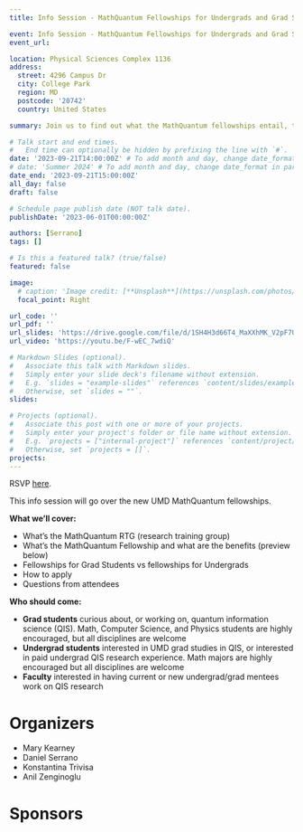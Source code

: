```yaml
---
title: Info Session - MathQuantum Fellowships for Undergrads and Grad Students

event: Info Session - MathQuantum Fellowships for Undergrads and Grad Students
event_url: 

location: Physical Sciences Complex 1136
address:
  street: 4296 Campus Dr
  city: College Park
  region: MD
  postcode: '20742'
  country: United States

summary: Join us to find out what the MathQuantum fellowships entail, their benefits, requirements, and application process.

# Talk start and end times.
#   End time can optionally be hidden by prefixing the line with `#`.
date: '2023-09-21T14:00:00Z' # To add month and day, change date_format in params.yaml
# date: 'Summer 2024' # To add month and day, change date_format in params.yaml
date_end: '2023-09-21T15:00:00Z'
all_day: false
draft: false

# Schedule page publish date (NOT talk date).
publishDate: '2023-06-01T00:00:00Z'

authors: [Serrano]
tags: []

# Is this a featured talk? (true/false)
featured: false

image:
  # caption: 'Image credit: [**Unsplash**](https://unsplash.com/photos/bzdhc5b3Bxs)'
  focal_point: Right

url_code: ''
url_pdf: ''
url_slides: 'https://drive.google.com/file/d/1SH4H3d66T4_MaXXhMK_V2pF7Uzr6zIty/view?usp=share_link'
url_video: 'https://youtu.be/F-wEC_7wdiQ'

# Markdown Slides (optional).
#   Associate this talk with Markdown slides.
#   Simply enter your slide deck's filename without extension.
#   E.g. `slides = "example-slides"` references `content/slides/example-slides.md`.
#   Otherwise, set `slides = ""`.
slides:

# Projects (optional).
#   Associate this post with one or more of your projects.
#   Simply enter your project's folder or file name without extension.
#   E.g. `projects = ["internal-project"]` references `content/project/deep-learning/index.md`.
#   Otherwise, set `projects = []`.
projects:
---
```


RSVP [here](https://forms.gle/jYUa1v1NPN5VPyQs5).

This info session will go over the new UMD MathQuantum fellowships.

**What we’ll cover:**
- What’s the MathQuantum RTG (research training group)
- What’s the MathQuantum Fellowship and what are the benefits (preview below)
- Fellowships for Grad Students vs fellowships for Undergrads
- How to apply
- Questions from attendees

**Who should come:**
- **Grad students** curious about, or working on, quantum information science (QIS). Math, Computer Science, and Physics students are highly encouraged, but all disciplines are welcome
- **Undergrad students** interested in UMD grad studies in QIS, or interested in paid undergrad QIS research experience. Math majors are highly encouraged but all disciplines are welcome
- **Faculty** interested in having current or new undergrad/grad mentees work on QIS research

# Organizers

- Mary Kearney
- Daniel Serrano
- Konstantina Trivisa
- Anil Zenginoglu

# Sponsors
